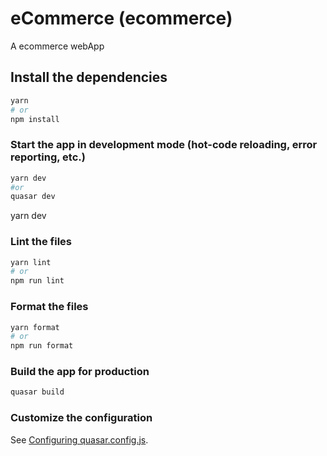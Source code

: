 # eCommerce (ecommerce)

A ecommerce webApp

## Install the dependencies

```bash
yarn
# or
npm install
```

### Start the app in development mode (hot-code reloading, error reporting, etc.)

```bash
yarn dev
#or
quasar dev
```

yarn dev

### Lint the files

```bash
yarn lint
# or
npm run lint
```

### Format the files

```bash
yarn format
# or
npm run format
```

### Build the app for production

```bash
quasar build
```

### Customize the configuration

See [Configuring quasar.config.js](https://v2.quasar.dev/quasar-cli-vite/quasar-config-js).
